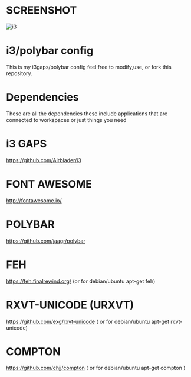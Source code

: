 # SCREENSHOT

![i3](https://raw.githubusercontent.com/swawesome9598/i3-polybar-config/master/desktop1.png)

# i3/polybar config

This is my i3gaps/polybar config feel free to modify,use, or fork this repository.

# Dependencies
These are all the dependencies these include applications that are connected to workspaces or just things you need

# i3 GAPS
https://github.com/Airblader/i3

# FONT AWESOME
http://fontawesome.io/

# POLYBAR
https://github.com/jaagr/polybar

# FEH
https://feh.finalrewind.org/ (or for debian/ubuntu apt-get feh)

# RXVT-UNICODE (URXVT)
https://github.com/exg/rxvt-unicode ( or for debian/ubuntu apt-get rxvt-unicode)

# COMPTON 
https://github.com/chjj/compton ( or for debian/ubuntu apt-get compton )

